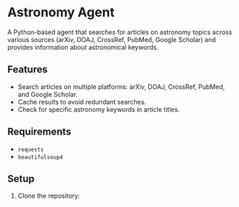 # Astronomy Agent

A Python-based agent that searches for articles on astronomy topics across various sources (arXiv, DOAJ, CrossRef, PubMed, Google Scholar) and provides information about astronomical keywords.

## Features

- Search articles on multiple platforms: arXiv, DOAJ, CrossRef, PubMed, and Google Scholar.
- Cache results to avoid redundant searches.
- Check for specific astronomy keywords in article titles.

## Requirements

- `requests`
- `beautifulsoup4`

## Setup

1. Clone the repository:
